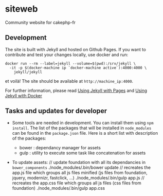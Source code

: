 siteweb
=======

Community website for cakephp-fr

## Development

The site is built with Jekyll and hosted on Github Pages.
If you want to contribute and test your changes locally, use docker and run:

```
docker run --rm --label=jekyll --volume=$(pwd):/srv/jekyll \
  -it -p $(docker-machine ip `docker-machine active`):4000:4000 \
    jekyll/jekyll
```

et voilà! The site should be available at `http://machine_ip:4000`.

For further information, please read [Using Jekyll with Pages](https://help.github.com/articles/using-jekyll-with-pages/) and [Using Jekyll with Docker](https://github.com/jekyll/docker)

## Tasks and updates for developer

- Some tools are needed in development. You can install them using ``npm install``. The list of the packages that will be installed in ``node_modules`` can be found in the ``package.json`` file. Here is a short list with description of the packages:
    - bower : dependancy manager for assets
    - gulp : utility to execute some task like concatenation for assets

- To update assets:
      // update foundation with all its dependancies in ``bower_components``
      ./node_modules/.bin/bower update
      // recreates the app.js file which groups all js files minified (js files from foundation, jquery, modernizr, fastclick, ...)
      ./node_modules/.bin/gulp app.js
      // recreates the app.css file which groups all js files (css files from foundation)
      ./node_modules/.bin/gulp app.css
